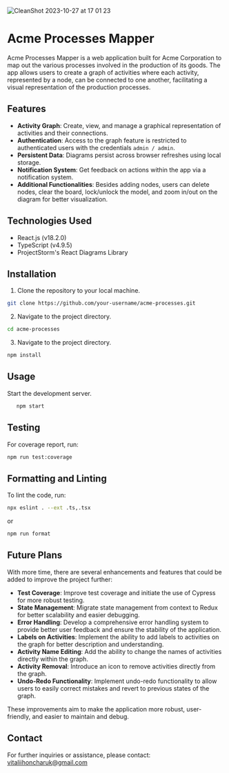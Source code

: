 ![CleanShot 2023-10-27 at 17 01 23](https://github.com/vitaliiHoncharuk/acme-processes/assets/24368083/f25b724d-47fe-4b9e-af44-3f2035836bfa)
# Acme Processes Mapper

Acme Processes Mapper is a web application built for Acme Corporation to map out the various processes involved in the production of its goods. The app allows users to create a graph of activities where each activity, represented by a node, can be connected to one another, facilitating a visual representation of the production processes.

## Features

- **Activity Graph**: Create, view, and manage a graphical representation of activities and their connections.
- **Authentication**: Access to the graph feature is restricted to authenticated users with the credentials `admin / admin`.
- **Persistent Data**: Diagrams persist across browser refreshes using local storage.
- **Notification System**: Get feedback on actions within the app via a notification system.
- **Additional Functionalities**: Besides adding nodes, users can delete nodes, clear the board, lock/unlock the model, and zoom in/out on the diagram for better visualization.

## Technologies Used

- React.js (v18.2.0)
- TypeScript (v4.9.5)
- ProjectStorm's React Diagrams Library

## Installation

1. Clone the repository to your local machine.

```bash
git clone https://github.com/your-username/acme-processes.git
```

2. Navigate to the project directory.

```bash
cd acme-processes
```

3. Navigate to the project directory.


```bash
npm install
```

## Usage

Start the development server.

```bash
   npm start
```

## Testing

For coverage report, run:

```bash
npm run test:coverage
```

## Formatting and Linting

To lint the code, run:

```bash
npx eslint . --ext .ts,.tsx
```

or

```bash
npm run format
```

## Future Plans

With more time, there are several enhancements and features that could be added to improve the project further:

- **Test Coverage**: Improve test coverage and initiate the use of Cypress for more robust testing.
- **State Management**: Migrate state management from context to Redux for better scalability and easier debugging.
- **Error Handling**: Develop a comprehensive error handling system to provide better user feedback and ensure the stability of the application.
- **Labels on Activities**: Implement the ability to add labels to activities on the graph for better description and understanding.
- **Activity Name Editing**: Add the ability to change the names of activities directly within the graph.
- **Activity Removal**: Introduce an icon to remove activities directly from the graph.
- **Undo-Redo Functionality**: Implement undo-redo functionality to allow users to easily correct mistakes and revert to previous states of the graph.

These improvements aim to make the application more robust, user-friendly, and easier to maintain and debug.

## Contact

For further inquiries or assistance, please contact: [vitaliihoncharuk@gmail.com](mailto:vitaliihoncharuk@gmail.com)
